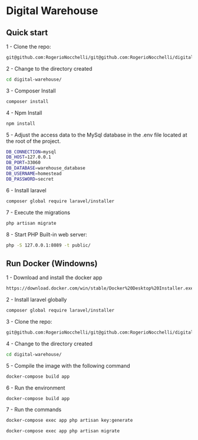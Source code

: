 Digital Warehouse
=======

## Quick start

1 - Clone the repo:

```bash
git@github.com:RogerioNocchelli/git@github.com:RogerioNocchelli/digital-warehouse.git.git
```

2 - Change to the directory created

```bash
cd digital-warehouse/
```
3 - Composer Install

```bash
composer install
```

4 - Npm Install

```bash
npm install
```

5 - Adjust the access data to the MySql database in the .env file located at the root of the project.

```bash
DB_CONNECTION=mysql
DB_HOST=127.0.0.1
DB_PORT=33060
DB_DATABASE=warehouse_database
DB_USERNAME=homestead
DB_PASSWORD=secret
```

6 - Install laravel
```bash
composer global require laravel/installer
```


7 - Execute the migrations
```bash
php artisan migrate
```

8 - Start PHP Built-in web server:

```bash
php -S 127.0.0.1:8089 -t public/
```

## Run Docker (Windowns)

1 - Download and install the docker app 

```bash
https://download.docker.com/win/stable/Docker%20Desktop%20Installer.exe
```

2 - Install laravel globally

```bash
composer global require laravel/installer
```

3 - Clone the repo:

```bash
git@github.com:RogerioNocchelli/git@github.com:RogerioNocchelli/digital-warehouse.git.git
```

4 - Change to the directory created

```bash
cd digital-warehouse/
```

5 - Compile the image with the following command

```bash
docker-compose build app
```

6 - Run the environment

```bash
docker-compose build app
```

7 - Run the commands

```bash
docker-compose exec app php artisan key:generate
```
```bash
docker-compose exec app php artisan migrate
```


